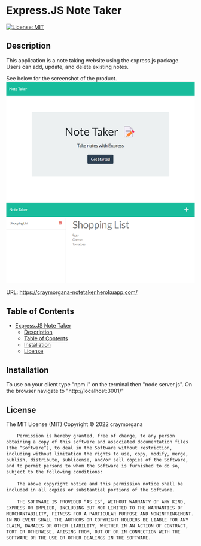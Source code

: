 # Express.JS Note Taker 
[![License: MIT](https://img.shields.io/badge/License-MIT-yellow.svg)](https://opensource.org/licenses/MIT)
    
## Description

This application is a note taking website using the express.js package. Users can add, update, and delete existing notes.

See below for the screenshot of the product.
![portfolio demo](./screenshot1.png)
![portfolio demo](./screenshot2.png)

URL: https://craymorgana-notetaker.herokuapp.com/

## Table of Contents

- [Express.JS Note Taker](#expressjs-note-taker)
  - [Description](#description)
  - [Table of Contents](#table-of-contents)
  - [Installation ](#installation-)
  - [License ](#license-)
    
## Installation <a name="installation"></a>

To use on your client type "npm i" on the terminal then "node server.js". On the browser navigate to "http://localhost:3001/"

## License <a name="license"></a>

The MIT License (MIT) Copyright © 2022 craymorgana

        Permission is hereby granted, free of charge, to any person obtaining a copy of this software and associated documentation files (the “Software”), to deal in the Software without restriction, including without limitation the rights to use, copy, modify, merge, publish, distribute, sublicense, and/or sell copies of the Software, and to permit persons to whom the Software is furnished to do so, subject to the following conditions:

        The above copyright notice and this permission notice shall be included in all copies or substantial portions of the Software.

        THE SOFTWARE IS PROVIDED “AS IS”, WITHOUT WARRANTY OF ANY KIND, EXPRESS OR IMPLIED, INCLUDING BUT NOT LIMITED TO THE WARRANTIES OF MERCHANTABILITY, FITNESS FOR A PARTICULAR PURPOSE AND NONINFRINGEMENT. IN NO EVENT SHALL THE AUTHORS OR COPYRIGHT HOLDERS BE LIABLE FOR ANY CLAIM, DAMAGES OR OTHER LIABILITY, WHETHER IN AN ACTION OF CONTRACT, TORT OR OTHERWISE, ARISING FROM, OUT OF OR IN CONNECTION WITH THE SOFTWARE OR THE USE OR OTHER DEALINGS IN THE SOFTWARE.

